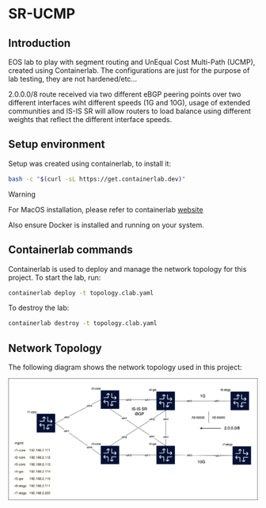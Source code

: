 # SR-UCMP

## Introduction

EOS lab to play with segment routing and UnEqual Cost Multi-Path (UCMP), created using Containerlab.
The configurations are just for the purpose of lab testing, they are not hardened/etc...

2.0.0.0/8 route received via two different eBGP peering points over two different interfaces wiht different speeds (1G and 10G), usage of extended communities and IS-IS SR will allow routers to load balance using different weights that reflect the different interface speeds.

## Setup environment

Setup was created using containerlab, to install it:

```bash
bash -c "$(curl -sL https://get.containerlab.dev)"
```

> [!WARNING]
> For MacOS installation, please refer to containerlab [website](https://containerlab.dev/install/)

Also ensure Docker is installed and running on your system.

## Containerlab commands

Containerlab is used to deploy and manage the network topology for this project. To start the lab, run:
```sh
containerlab deploy -t topology.clab.yaml
```
To destroy the lab:
```sh
containerlab destroy -t topology.clab.yaml
```

## Network Topology

The following diagram shows the network topology used in this project:

[![Network Topology](img/topology.clab.drawio.png)](img/topology.clab.drawio.png)
